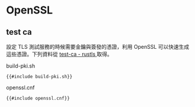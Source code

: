 # OpenSSL
<!-- toc -->

## test ca

設定 TLS 測試服務的時候需要金鑰與簽發的憑證，利用 OpenSSL 可以快速生成這些憑證。下列資料從 [test-ca - rustls ](https://github.com/ctz/rustls/tree/master/test-ca) 取得。

build-pki.sh

```shell
{{#include build-pki.sh}}
```

openssl.cnf

```
{{#include openssl.cnf}}
```
